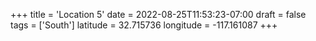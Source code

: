+++
title = 'Location 5'
date = 2022-08-25T11:53:23-07:00
draft = false
tags = ['South']
latitude = 32.715736
longitude = -117.161087
+++
